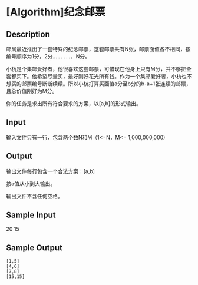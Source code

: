 # [Algorithm]纪念邮票

## Description

邮局最近推出了一套特殊的纪念邮票，这套邮票共有N张，邮票面值各不相同，按编号顺序为1分，2分，．．．．．．，N分。

小杭是个集邮爱好者，他很喜欢这套邮票，可惜现在他身上只有M分，并不够把全套都买下。他希望尽量买，最好刚好花光所有钱。作为一个集邮爱好者，小杭也不想买的邮票编号断断续续。所以小杭打算买面值a分至b分的b-a+1张连续的邮票，且总价值刚好为M分。

你的任务是求出所有符合要求的方案，以[a,b]的形式输出。 

 

## Input

输入文件只有一行，包含两个数N和M（1<=N，M<= 1,000,000,000)

## Output

输出文件每行包含一个合法方案：[a,b]

按a值从小到大输出。

输出文件不含任何空格。

 

## Sample Input

20 15
## Sample Output
```
[1,5]
[4,6]
[7,8]
[15,15]
```